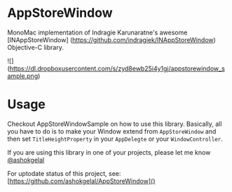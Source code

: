 AppStoreWindow
==============

MonoMac implementation of Indragie Karunaratne's awesome [INAppStoreWindow] (https://github.com/indragiek/INAppStoreWindow) Objective-C library.

![] (https://dl.dropboxusercontent.com/s/zyd8ewb25i4y1gj/appstorewindow_sample.png)

Usage
=====
Checkout AppStoreWindowSample on how to use this library. Basically, all you have to do is to make your Window extend from `AppStoreWindow` and then set `TitleHeightProperty` in your `AppDelegte` or your `WindowController`.


If you are using this library in one of your projects, please let me know [@ashokgelal](http://twitter.com/ashokgelal)

For uptodate status of this project, see: [https://github.com/ashokgelal/AppStoreWindow]()
